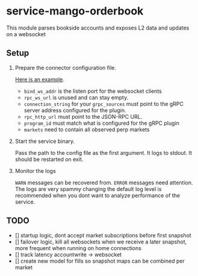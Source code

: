 # service-mango-orderbook

This module parses bookside accounts and exposes L2 data and updates on a websocket

## Setup

1. Prepare the connector configuration file.

   [Here is an example](service-mango-fills/example-config.toml).

   - `bind_ws_addr` is the listen port for the websocket clients
   - `rpc_ws_url` is unused and can stay empty.
   - `connection_string` for your `grpc_sources` must point to the gRPC server
     address configured for the plugin.
   - `rpc_http_url` must point to the JSON-RPC URL.
   - `program_id` must match what is configured for the gRPC plugin
   - `markets` need to contain all observed perp markets

2. Start the service binary.

   Pass the path to the config file as the first argument. It logs to stdout. It
   should be restarted on exit.

3. Monitor the logs

   `WARN` messages can be recovered from. `ERROR` messages need attention. The
   logs are very spammy changing the default log level is recommended when you
   dont want to analyze performance of the service.

## TODO
- [] startup logic, dont accept market subscriptions before first snapshot
- [] failover logic, kill all websockets when we receive a later snapshot, more
  frequent when running on home connections
- [] track latency accountwrite -> websocket
- [] create new model for fills so snapshot maps can be combined per market

